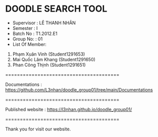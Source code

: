 DOODLE SEARCH TOOL
=======================================
+ Supervisor	: LÊ THANH NHÂN
+ Semester	: I	
+ Batch No	: T1.2012.E1	
+ Group No:	: 01
+ List Of Member:
1. Phạm Xuân Vinh         (Student1291653)
2. Mai Quốc Lâm Khang  		(Student1291650)
3. Phan Công Thịnh        (Student1291651)

=======================================

Documentations : https://github.com/L3nhan/doodle_group01/tree/main/Documentations

=======================================

Published website : https://l3nhan.github.io/doodle_group01/

=======================================

Thank you for visit our website.
